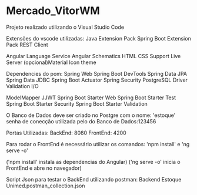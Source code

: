 # Mercado_VitorWM

Projeto realizado utilizando o Visual Studio Code 

Extensões do vscode utilizadas:
Java Extension Pack
Spring Boot Extension Pack
REST Client


Angular Language Service
Angular Schematics
HTML CSS Support
Live Server
(opcional)Material Icon theme 

Dependencies do pom:
Spring Web
Spring Boot DevTools
Spring Data JPA
Spring Data JDBC
Spring Boot Actuator
Spring Security
PostgreSQL Driver
Validation I/O

ModelMapper
JJWT
Spring Boot Starter Web
Spring Boot Starter Test
Spring Boot Starter Security
Spring Boot Starter Validation



O Banco de Dados deve ser criado no Postgre com o nome: 'estoque'
senha de conecção utilizada pelo do Banco de Dados:123456

Portas Utilizadas:
BackEnd: 8080
FrontEnd: 4200

Para rodar o FrontEnd é necessário utilizar os comandos:
 'npm install' e 'ng serve -o'
 
 ('npm install' instala as dependencias do Angular)
 ('ng serve -o' inicia o FrontEnd e abre no navegador)

Script Json para testar o BackEnd utilizando postman: Backend Estoque Unimed.postman_collection.json
